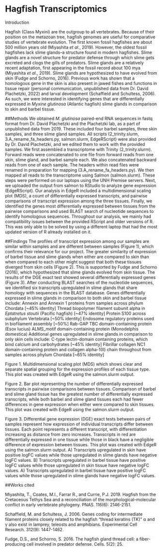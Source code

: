 # Hagfish Transcriptomics

Introduction

Hagfish (Class Myxini) are the outgroup to all vertebrates. Because of their position on the metazoan tree, hagfish genomes are useful for comparative studies of vertebrate evolution. The first known fossil hagfishes are about 500 million years old (Miyashita *et al*., 2019). However, the oldest fossil hagfishes lack slime glands–a structure found in modern hagfishes. Slime glands are a novel structure for predator defense through which slime gets excreted and clogs the gills of predators. Slime glands are a relatively recent adaptation, first appearing in the fossil record about 100 mya (Miyashita *et al*., 2019). 
Slime glands are hypothesized to have evolved from skin (Fudge and Schorno, 2016). Previous work has shown that a homologous gene in the skin is also present in jawed fishes and functions in tissue repair (personal communication, unpublished data from Dr. David Plachetzki, 2022) and larval development (Schaffield and Schultess, 2006). As such, we were interested in identifying genes that are differentially expressed in *Myxine glutinosa* (Atlantic hagfish) slime glands in comparison to skin and barbel tissue. 
 
##Methods
We obtained *M. glutinosa* paired-end RNA sequences in fastq format from Dr. David Plachetzki and the Plachetzki lab, as a part of unpublished data from 2019. These included four barbel samples, three skin samples, and three slime gland samples. All scripts (2_trinity.slurm, 3.A_rename_fa_headers.py, salmon.slurm, EdgeRScript) were also provided by Dr. David Plachetzki, and we edited them to work with the provided samples.
We first assembled a transcriptome with Trinity (2_trinity.slurm). Forward reads were concatenated to one file from forward reads from one skin, slime gland, and barbel sample each. We also concatenated backward reads from one of each sample. The headers within read files were renamed in preparation for mapping (3.A_rename_fa_headers.py). We then mapped all reads to the transcriptome using Salmon (salmon.slurm). These steps were performed on our laptops using the UNH Premise servers.
Next, we uploaded the output from salmon to RStudio to analyze gene expression (EdgeRScript). Our analysis in EdgeR included a multidimensional scaling plot (MDS), a count of differentially expressed transcripts, and pairwise comparisons of transcript expression among the three tissues. 
Finally, we identified the genes most differentially expressed between tissues from the pairwise comparisons and used BLAST search of nucleotide sequences to identify homologous sequences.
Throughout our analysis, we mainly had compatibility issues between the provided RScript and older versions of R. This was only able to be solved by using a different laptop that had the most updated version of R already installed on it.
 
##Findings
The profiles of transcript expression among our samples are similar within samples and are different between samples (Figure 1), which confirms their relevance for our project. The greater similarity of expression of barbel tissue and slime glands when either are compared to skin than when compared to each other might suggest that both these tissues diverged from skin cells (Figure 2). This is supported by Fudge and Schorno (2016), which hypothesized that slime glands evolved from skin tissue.
The results of the  DGE exact test showed several differentially expressed genes (Figure 3). After conducting BLAST searches of the nucleotide sequences, we identified six transcripts upregulated in slime glands that share homology with sequences in the BLAST database. Genes differentially expressed in slime glands in comparison to both skin and barbel tissue include: 
Annexin and Annexin 1 proteins from samples across phylum Chordata [~45% identity]
Thread biopolymer filament subunit alpha in *Eptatretus stoutii* (Pacific hagfish) [~47% identity]
Protein S100 across subphylum Vertebrata [~50% identity]
Endosome regulatory proteins used in biofilament assembly [~50%]
Rab-GAP TBC domain-containing protein (Esox lucius)
ALMS_motif domain-containing protein (Monodelphis domestica)
Additional genes upregulated in slime glands in comparison to only skin cells include:
C-type lectin-domain containing proteins, which bind calcium and carbohydrates [~45% identity]
Fibrillar collagen NC1 domain-containing protein and collagen alpha-1(II) chain throughout from samples across phylum Chordata [~65% identity]


Figure 1. Multidimensional scaling plot (MDS) which shows clear and separate spatial grouping for the expression profiles of each tissue type. This plot was created with EdgeR using the salmon.slurm output.


Figure 2. Bar plot representing the number of differentially expressed transcripts in pairwise comparisons between tissues. Comparison of barbel and slime gland tissue has the greatest number of differentially expressed transcripts, while both barbel and slime gland tissues each had fewer differences in gene expression when either were compared to skin tissues. This plot was created with EdgeR using the salmon.slurm output.


Figure 3. Differential gene expression (DGE) exact tests between pairs of samples represent how expression of individual transcripts differ between tissues. Each point represents a different transcript, with differentiation increasing as distance from zero increases. Transcripts in red are differentially expressed in one tissue while those in black have a negligible difference of expression between tissues. This plot was created with EdgeR using the salmon.slurm output. A) Transcripts upregulated in skin have positive logFC values while those upregulated in slime glands have negative logFC values. B) Transcripts upregulated in barbel tissue have positive logFC values while those upregulated in skin tissue have negative logFC values. A) Transcripts upregulated in barbel tissue have positive logFC values while those upregulated in slime glands have negative logFC values.

##Works cited

Miyashita, T., Coates, M.I., Farrar R., and Currie, P.J. 2019. Hagfish from the Cretaceous Tethys Sea and a reconciliation of the morphological–molecular conflict in early vertebrate phylogeny. PNAS. 116(6): 2146-2151. 

Schaffield, M. and Schultess, J. 2006. Genes coding for intermediate filament proteins closely related to the hagfish “thread keratins (TK)” α and γ also exist in lamprey, teleosts and amphibians. Experimental Cell Research. 312(9): 1447-1462. 

Fudge, D.S., and Schorno, S. 2016. The hagfish gland thread cell: a fiber-producing cell involved in predator defense. Cells. 5(2): 25. 

